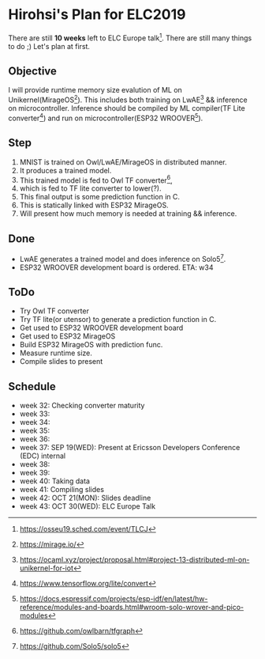 [//]: # ("markdown-pdf $0" generates pdf.)

Hirohsi's Plan for ELC2019
===========================
There are still **10 weeks** left to ELC Europe talk[^elc]. There are still many things to do ;) Let's plan at first.

[^elc]: https://osseu19.sched.com/event/TLCJ


Objective
---------
I will provide runtime memory size evalution of ML on Unikernel(MirageOS[^mirageos]). This includes both training on LwAE[^lwae] && inference on microcontroller. Inference should be compiled by ML compiler(TF Lite converter[^tflite]) and run on microcontroller(ESP32 WROOVER[^esp32wroover]).


[^mirageos]: https://mirage.io/
[^lwae]: https://ocaml.xyz/project/proposal.html#project-13-distributed-ml-on-unikernel-for-iot
[^esp32mirageos]: https://www.lortex.org/esp32/
[^tflite]: https://www.tensorflow.org/lite/convert
[^esp32wroover]: https://docs.espressif.com/projects/esp-idf/en/latest/hw-reference/modules-and-boards.html#wroom-solo-wrover-and-pico-modules

Step
-----
1. MNIST is trained on Owl/LwAE/MirageOS in distributed manner.
2. It produces a trained model.
3. This trained model is fed to Owl TF converter[^owl2tf],
4. which is fed to TF lite converter to lower(?).
5. This final output is some prediction function in C.
6. This is statically linked with ESP32 MirageOS.
7. Will present how much memory is needed at training && inference.

[^owl2tf]: https://github.com/owlbarn/tfgraph

Done
-----
* LwAE generates a trained model and does inference on Solo5[^solo5].
* ESP32 WROOVER development board is ordered. ETA: w34

[^solo5]: https://github.com/Solo5/solo5

ToDo
----
* Try Owl TF converter
* Try TF lite(or utensor) to generate a prediction function in C.
* Get used to ESP32 WROOVER development board
* Get used to ESP32 MirageOS
* Build ESP32 MirageOS with prediction func.
* Measure runtime size.
* Compile slides to present

Schedule
---------
* week 32: Checking converter maturity
* week 33:
* week 34:
* week 35:
* week 36:
* week 37: SEP 19(WED): Present at Ericsson Developers Conference (EDC) internal
* week 38:
* week 39:
* week 40: Taking data
* week 41: Compiling slides
* week 42: OCT 21(MON): Slides deadline
* week 43: OCT 30(WED): ELC Europe Talk
